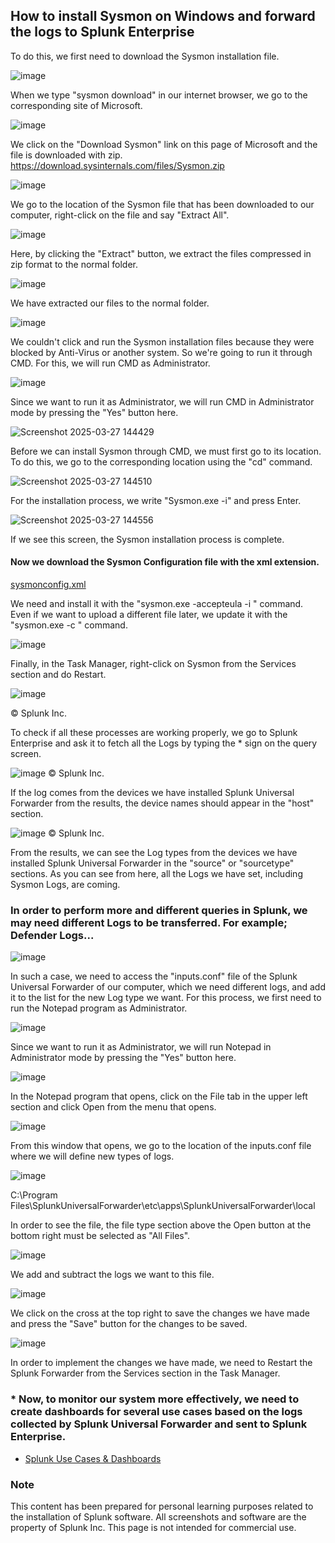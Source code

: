 ## How to install Sysmon on Windows and forward the logs to Splunk Enterprise

To do this, we first need to download the Sysmon installation file.

![image](https://github.com/user-attachments/assets/1b4609b5-eb3f-45ab-9501-00f62ac194cd)

When we type "sysmon download" in our internet browser, we go to the corresponding site of Microsoft.

![image](https://github.com/user-attachments/assets/18034b9a-7ae6-47cc-80dd-a5149d287fc3)

We click on the "Download Sysmon" link on this page of Microsoft and the file is downloaded with zip.
https://download.sysinternals.com/files/Sysmon.zip

![image](https://github.com/user-attachments/assets/8f748ba6-c97b-49a5-96d8-996160dad948)

We go to the location of the Sysmon file that has been downloaded to our computer, right-click on the file and say "Extract All".

![image](https://github.com/user-attachments/assets/122e1e3c-2e70-46f7-8839-617b20091713)

Here, by clicking the "Extract" button, we extract the files compressed in zip format to the normal folder.

![image](https://github.com/user-attachments/assets/ced5de56-4c4e-4b45-b643-7192faf74276)

 We have extracted our files to the normal folder.

![image](https://github.com/user-attachments/assets/f710babd-8312-417f-91fc-473fcd294edb)

We couldn't click and run the Sysmon installation files because they were blocked by Anti-Virus or another system. So we're going to run it through CMD. For this,  we will run CMD as Administrator.

![image](https://github.com/user-attachments/assets/92383c24-af6d-471f-adfd-eaaa89b3ab76)

Since we want to run it as Administrator, we will run CMD in Administrator mode by pressing the "Yes" button here.

![Screenshot 2025-03-27 144429](https://github.com/user-attachments/assets/f5b10a8e-5d5a-4ab7-94f2-f8d336a7a05a)

Before we can install Sysmon through CMD, we must first go to its location. To do this, we go to the corresponding location using the "cd" command.

![Screenshot 2025-03-27 144510](https://github.com/user-attachments/assets/0ad099ab-4271-4dbc-bd04-4823d1fcea8a)

For the installation process, we write "Sysmon.exe -i" and press Enter.

![Screenshot 2025-03-27 144556](https://github.com/user-attachments/assets/f7691018-3daa-46fc-9a2c-da58089ac05a)

If we see this screen, the Sysmon installation process is complete.

#### Now we download the Sysmon Configuration  file with the xml extension.

[sysmonconfig.xml](https://github.com/olafhartong/sysmon-modular)

We need and install it with the "sysmon.exe -accepteula -i <file name>" command. 
Even if we want to upload a different file later, we  update it with the "sysmon.exe -c <new file name>" command.

![image](https://github.com/user-attachments/assets/2a1b2b71-47b2-4ef4-a185-2b32510c420e)

Finally,  in the Task Manager, right-click on Sysmon from the Services section  and do Restart.

![image](https://github.com/user-attachments/assets/476110ee-8d37-4a81-a043-53e5641fd25f) 

© Splunk Inc.

To check if all these processes are working properly, we go to Splunk Enterprise and  ask it to fetch all the Logs by typing the * sign on the query screen.

![image](https://github.com/user-attachments/assets/b0a7876d-ec5b-4f38-8fc7-cb76cd45d8d8) © Splunk Inc.

 If the log comes from the devices we have installed Splunk Universal Forwarder from the results, the device names should appear in the "host" section.

![image](https://github.com/user-attachments/assets/c439c1e4-4816-4210-8eb2-828f686ff73a) © Splunk Inc.

 From the results, we can see the Log types from the devices we have installed Splunk Universal Forwarder in the "source" or "sourcetype" sections. As you can see from here, all the Logs we have set, including Sysmon Logs, are coming.


### In  order to perform more and different queries in Splunk, we may need different Logs to be transferred. For example; Defender Logs...

![image](https://github.com/user-attachments/assets/c3daa624-070d-4b96-abe8-1e586b0de5a3)

In such a case, we need to access the "inputs.conf" file of the Splunk Universal Forwarder of our computer, which we need different logs, and add it to the list for the new Log type we want.
For this process, we first need to run the Notepad program as Administrator. 

![image](https://github.com/user-attachments/assets/aa265a44-26d2-467b-9d5a-b0e0a27ce0c5)

Since we want to run it as Administrator, we will run Notepad in Administrator mode by pressing the "Yes" button here.

![image](https://github.com/user-attachments/assets/d3385f73-1eb3-4f5d-b812-7085fe9eeec1)

In the Notepad program that opens, click on the File tab in the upper left section  and click Open from the menu that opens.

![image](https://github.com/user-attachments/assets/ee6dd3a0-cad8-40aa-83b5-c6843c359ad3)

From this window that opens, we go to the location of the inputs.conf file where we will define new types of logs.

![image](https://github.com/user-attachments/assets/7fa47c02-b0bb-45f7-ad8e-2e0728ae836a)

C:\Program Files\SplunkUniversalForwarder\etc\apps\SplunkUniversalForwarder\local

In order to see the file, the file type section above the Open button at the bottom right must be selected as "All Files".

![image](https://github.com/user-attachments/assets/95a98c04-349a-4e6a-b1aa-dc9a77020b44)

We add and subtract the logs we want to this file.

![image](https://github.com/user-attachments/assets/f0ea5c8a-139b-45fe-b23d-50c4314db0d7)

We click on the cross at the top right to save the changes we have made and press the "Save" button for the changes to be saved.

![image](https://github.com/user-attachments/assets/24003f1f-1e92-43af-966c-d3d1c5015f52)

In order to implement the changes we have made, we need to Restart the Splunk Forwarder from the Services section in the Task Manager.

### * Now, to monitor our system more effectively, we need to create dashboards for several use cases based on the logs collected by Splunk Universal Forwarder and sent to Splunk Enterprise.

- [Splunk Use Cases & Dashboards](https://github.com/ademataydir/splunk-use-cases)

### Note
This content has been prepared for personal learning purposes related to the installation of Splunk software. All screenshots and software are the property of Splunk Inc. This page is not intended for commercial use.
